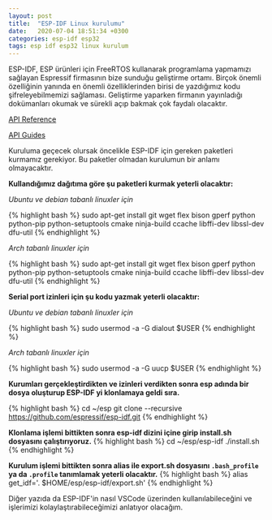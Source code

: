 ```yaml
---
layout: post
title:  "ESP-IDF Linux kurulumu"
date:   2020-07-04 18:51:34 +0300
categories: esp-idf esp32
tags: esp idf esp32 linux kurulum
---
```


ESP-IDF, ESP ürünleri için FreeRTOS kullanarak programlama yapmamızı sağlayan Espressif firmasının bize sunduğu geliştirme ortamı. Birçok önemli özelliğinin yanında en önemli özelliklerinden birisi de yazdığımız kodu şifreleyebilmemizi sağlaması. Geliştirme yaparken firmanın yayınladığı dokümanları okumak ve sürekli açıp bakmak çok faydalı olacaktır.

[API Reference](https://docs.espressif.com/projects/esp-idf/en/latest/esp32/api-reference/index.html)

[API Guides](https://docs.espressif.com/projects/esp-idf/en/latest/esp32/api-guides/index.html)


Kuruluma geçecek olursak öncelikle ESP-IDF için gereken paketleri kurmamız gerekiyor. Bu paketler olmadan kurulumun bir anlamı olmayacaktır.

**Kullandığımız dağıtıma göre şu paketleri kurmak yeterli olacaktır:**

_Ubuntu ve debian tabanlı linuxler için_

{% highlight bash %}
sudo apt-get install git wget flex bison gperf python python-pip python-setuptools cmake ninja-build ccache libffi-dev libssl-dev dfu-util
{% endhighlight %}

_Arch tabanlı linuxler için_

{% highlight bash %}
sudo apt-get install git wget flex bison gperf python python-pip python-setuptools cmake ninja-build ccache libffi-dev libssl-dev dfu-util
{% endhighlight %}

**Serial port izinleri için şu kodu yazmak yeterli olacaktır:**

_Ubuntu ve debian tabanlı linuxler için_

{% highlight bash %}
sudo usermod -a -G dialout $USER
{% endhighlight %}

_Arch tabanlı linuxler için_

{% highlight bash %}
sudo usermod -a -G uucp $USER
{% endhighlight %}

**Kurumları gerçekleştirdikten ve izinleri verdikten sonra esp adında bir dosya oluşturup ESP-IDF yi klonlamaya geldi sıra.**


{% highlight bash %}
cd ~/esp
git clone --recursive https://github.com/espressif/esp-idf.git
{% endhighlight %}

**Klonlama işlemi bittikten sonra esp-idf dizini içine girip install.sh dosyasını çalıştırıyoruz.**
{% highlight bash %}
cd ~/esp/esp-idf
./install.sh
{% endhighlight %}

**Kurulum işlemi bittikten sonra alias ile export.sh dosyasını `.bash_profile` ya da `.profile` tanımlamak yeterli olacaktır.**
{% highlight bash %}
alias get_idf='. $HOME/esp/esp-idf/export.sh'
{% endhighlight %}

Diğer yazıda da ESP-IDF'in nasıl VSCode üzerinden kullanılabileceğini ve işlerimizi kolaylaştırabileceğimizi anlatıyor olacağım.

